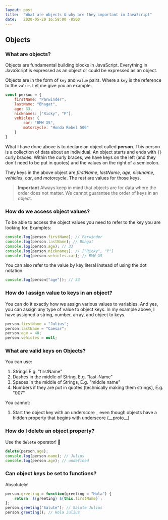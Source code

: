 ```yaml
---
layout: post
title:  "What are objects & why are they important in JavaScript"
date:   2020-05-20 16:58:00 -0500
---
```


## Objects

### What are objects?

Objects are fundamental building blocks in JavaScript. Everything in JavaScript is expressed as an object or could be expressed as an object.

Objects are in the form of `key` and `value` pairs. Where a `key` is the reference to the `value`. Let me give you an example:

```javascript
const person = {
    firstName: "Parwinder",
    lastName: "Bhagat",
    age: 33,
    nicknames: ["Ricky", "P"],
    vehicles: {
        car: "BMW X5",
        motorcycle: "Honda Rebel 500"
    }
}
```

What I have done above is to declare an object called **person**. This person is a collection of data about an individual. An object starts and ends with `{}` curly braces. Within the curly braces, we have keys on the left (and they don't need to be put in quotes) and the values on the right of a semicolon.

They keys in the above object are *firstName*, *lastName*, *age*, *nickname*, *vehicles*, *car*, and *motorcycle*. The rest are values for those keys.

> **Important** Always keep in mind that objects are for data where the order does not matter. We cannot guarantee the order of keys in an object.

### How do we access object values?

To be able to access the object values you need to refer to the key you are looking for. Examples:

```javascript
console.log(person.firstName); // Parwinder
console.log(person.lastName); // Bhagat
console.log(person.age); // 33
console.log(person.nicknames); // ["Ricky", "P"]
console.log(person.vehicles.car); // BMW X5
```

You can also refer to the value by key literal instead of using the dot notation.

```javascript
console.log(person["age"]); // 33
```

### How do I assign value to keys in an object?

You can do it exactly how we assign various values to variables. And yes, you can assign any type of value to object keys. In my example above, I have assigned a string, number, array, and object to keys.

```javascript
person.firstName = "Julius";
person.lastName = "Caesar";
person.age = 48;
person.vehicles = null;
```

### What are valid keys on Objects?

You can use:

1. Strings E.g. "firstName"
2. Dashes in the middle of String, E.g. "last-Name"
3. Spaces in the middle of Strings, E.g. "middle name"
4. Numbers if they are put in quotes (technically making them strings), E.g. "007"

You cannot:

1. Start the object key with an underscore `_` even though objects have a hidden property that begins with underscore (\_\_proto__)

### How do I delete an object property?

Use the `delete` operator! 🙂

```javascript
delete(person.age);
console.log(person.name); // Julius
console.log(person.age); // undefined
```

### Can object keys be set to functions?

Absolutely!

```javascript
person.greeting = function(greeting = "Hola") {
    return `${greeting} ${this.firstName}`;
};
person.greeting("Salute"); // Salute Julius
person.greeting(); // Hola Julius
```
